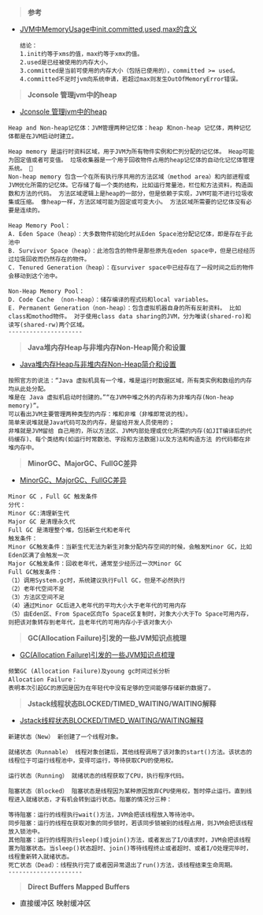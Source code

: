 
> **参考**

- [JVM中MemoryUsage中init,committed,used,max的含义](https://blog.csdn.net/fanwu72/article/details/8936746)
    ```
    结论：
    1.init约等于xms的值，max约等于xmx的值。
    2.used是已经被使用的内存大小，
    3.committed是当前可使用的内存大小（包括已使用的），committed >= used。
    4.committed不足时jvm向系统申请，若超过max则发生OutOfMemoryError错误。
    ```
 
 > **Jconsole 管理jvm中的heap**
 
 - [Jconsole 管理jvm中的heap](https://blog.csdn.net/virtualpc/article/details/83732049)
 ```
 Heap and Non-heap记忆体：JVM管理两种记忆体：heap 和non-heap 记忆体，两种记忆体都是在JVM启动时建立。
 
 Heap memory 是运行时资料区域，用于JVM为所有物件实例和伫列分配的记忆体。 Heap可能为固定值或者可变值。 垃圾收集器是一个用于回收物件占用的heap记忆体的自动化记忆体管理系统。  
 Non-heap memory 包含一个在所有执行序共用的方法区域（method area）和内部进程或JVM优化所需的记忆体。它存储了每一个类的结构，比如运行常量池，栏位和方法资料，构造函数和方法的代码。 方法区域逻辑上是heap的一部分，但是依赖于实现，JVM可能不进行垃圾收集或压缩。 像heap一样，方法区域可能为固定或可变大小。 方法区域所需要的记忆体没有必要是连续的。
 
 Heap Memory Pool： 
 A. Eden Space（heap）：大多数物件初始化时从Eden Space池分配记忆体，即是存在于此池中 
 B. Survivor Space（heap）：此池包含的物件是那些原先在eden space中，但是已经经历过垃圾回收而仍然存在的物件。 
 C. Tenured Generation（heap）：在surviver space中已经存在了一段时间之后的物件会移动到这个池中。
 
 Non-Heap Memory Pool： 
 D. Code Cache （non-heap）：储存编译的程式码和local variables。 
 E. Permanent Generation（non-heap）：包含虚拟机器自身的所有反射资料。 比如class和mothod物件。 对于使用class data sharing的JVM，分为唯读(shared-ro)和读写(shared-rw)两个区域。
 --------------------- 
 ```
 
 > **Java堆内存Heap与非堆内存Non-Heap简介和设置**
 
 - [Java堆内存Heap与非堆内存Non-Heap简介和设置](https://blog.csdn.net/u011646985/article/details/52668748)
 ```
 按照官方的说法：“Java 虚拟机具有一个堆，堆是运行时数据区域，所有类实例和数组的内存均从此处分配。
 堆是在 Java 虚拟机启动时创建的。”“在JVM中堆之外的内存称为非堆内存(Non-heap memory)”。
 可以看出JVM主要管理两种类型的内存：堆和非堆（非堆即常说的栈）。
 简单来说堆就是Java代码可及的内存，是留给开发人员使用的；
 非堆就是JVM留给 自己用的，所以方法区、JVM内部处理或优化所需的内存(如JIT编译后的代码缓存)、每个类结构(如运行时常数池、字段和方法数据)以及方法和构造方法 的代码都在非堆内存中。
 ```
 
 > **MinorGC、MajorGC、FullGC差异**
 
- [MinorGC、MajorGC、FullGC差异](https://www.jianshu.com/p/8b6a2d8e8f48)
```
Minor GC ，Full GC 触发条件
分代：
Minor GC:清理新生代
Major GC 是清理永久代
Full GC 是清理整个堆，包括新生代和老年代
触发条件：
Minor GC触发条件：当新生代无法为新生对象分配内存空间的时候，会触发Minor GC，比如Eden区满了会触发一次
Major GC触发条件：回收老年代，通常至少经历过一次Minor GC
Full GC触发条件：
（1）调用System.gc时，系统建议执行Full GC，但是不必然执行
（2）老年代空间不足
（3）方法区空间不足
（4）通过Minor GC后进入老年代的平均大小大于老年代的可用内存
（5）由Eden区、From Space区向To Space区复制时，对象大小大于To Space可用内存，则把该对象转存到老年代，且老年代的可用内存小于该对象大小
```

> **GC(Allocation Failure)引发的一些JVM知识点梳理**

- [GC(Allocation Failure)引发的一些JVM知识点梳理](https://blog.csdn.net/zc19921215/article/details/83029952)
```
频繁GC (Allocation Failure)及young gc时间过长分析
Allocation Failure：
表明本次引起GC的原因是因为在年轻代中没有足够的空间能够存储新的数据了。
```

> **Jstack线程状态BLOCKED/TIMED_WAITING/WAITING解释**

- [Jstack线程状态BLOCKED/TIMED_WAITING/WAITING解释](https://blog.csdn.net/xionghan01/article/details/52840358)
```
新建状态（New） 新创建了一个线程对象。

就绪状态（Runnable） 线程对象创建后，其他线程调用了该对象的start()方法。该状态的线程位于可运行线程池中，变得可运行，等待获取CPU的使用权。

运行状态（Running） 就绪状态的线程获取了CPU，执行程序代码。

阻塞状态（Blocked） 阻塞状态是线程因为某种原因放弃CPU使用权，暂时停止运行。直到线程进入就绪状态，才有机会转到运行状态。阻塞的情况分三种：

等待阻塞：运行的线程执行wait()方法，JVM会把该线程放入等待池中。
同步阻塞：运行的线程在获取对象的同步锁时，若该同步锁被别的线程占用，则JVM会把该线程放入锁池中。
其他阻塞：运行的线程执行sleep()或join()方法，或者发出了I/O请求时，JVM会把该线程置为阻塞状态。当sleep()状态超时、join()等待线程终止或者超时、或者I/O处理完毕时，线程重新转入就绪状态。
死亡状态（Dead）：线程执行完了或者因异常退出了run()方法，该线程结束生命周期。
--------------------- 
```

> **Direct Buffers Mapped Buffers**

- 直接缓冲区 映射缓冲区
